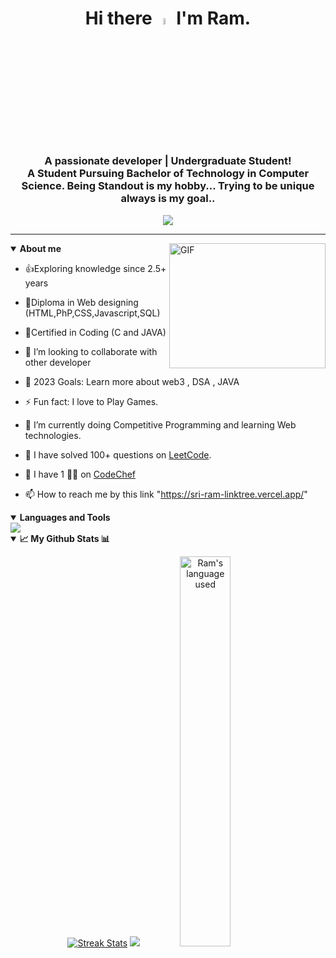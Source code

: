 <div align = "center"><h1> Hi there <a href="https://github.com/SriRamPrasad-194"><img src="https://media.giphy.com/media/hvRJCLFzcasrR4ia7z/giphy.gif" width="5%"></a> 
  I'm Ram.
</h1></div>
<h3 align="center">A passionate developer | Undergraduate Student!<br>
A Student Pursuing Bachelor of Technology in Computer Science.
Being Standout is my hobby... Trying to be unique always is my goal..
</h3>





<div align="Center">
<img src="https://user-images.githubusercontent.com/61102759/209456873-39b37c53-034e-44b1-b990-c55e3d894864.gif">
</div>












<hr />
<img align="right" alt="GIF" src="https://raw.githubusercontent.com/mitul3737/mitul3737/main/mituls%20code.gif" width="250" height="200" />

<Details open="">
<Summary><b>About me</b></Summary>

- 👍Exploring knowledge since 2.5+ years<br>
 
- 🧠Diploma in Web designing (HTML,PhP,CSS,Javascript,SQL)<br>

- 📃Certified in Coding (C and JAVA)

- 👯 I’m looking to collaborate with other developer

- 🥅 2023 Goals: Learn more about web3 , DSA , JAVA

- ⚡ Fun fact: I love to Play Games.

- 🌱 I’m currently doing Competitive Programming and learning Web technologies.

- 🥅 I have solved 100+ questions on [LeetCode](https://leetcode.com/Tony_Stark194/).

- 🥅 I have 1 🌟🌟 on [CodeChef](https://www.codechef.com/users/sri_ramprasad) 

- 📫 How to reach me by this link "https://sri-ram-linktree.vercel.app/"



</Details>




<Details open="">
<Summary><b>Languages and Tools</b></Summary>
<div>
 <img src="https://firebasestorage.googleapis.com/v0/b/stackticon-81399.appspot.com/o/images%2F1677385321238?alt=media&token=d1b1796f-de06-4056-b447-f9fbca0a3384"></img>
</div>
</Details>











<details open="">
  <summary><b>📈 My Github Stats 📊</b></summary>
  <p align="center">
    <a href="https://github.com/SriRamPrasad-194"><img alt="Streak Stats" src="https://github-readme-streak-stats.herokuapp.com/?user=SriRamPrasad-194&theme=highcontrast"/></a>
<img src="https://github-readme-stats.vercel.app/api?username=SriRamPrasad-194&theme=radical"></a>
    <!-- <a href="https://github.com/SriRamPrasad-194"><img alt="Ram's GitHub Stats" src="https://github-readme-stats.vercel.app/api?username=SriRamPrasad&show_icons=true&theme=merko" width=55%/></a> -->
    <a href="https://github.com/SriRamPrasad-194"><img alt="Ram's language used" src="https://github-readme-stats.vercel.app/api/top-langs/?username=SriRamPrasad-194&layout=compact&langs_count=8&theme=gruvbox" width=40%/></a>
  
</details>

<!---
SriRamAdusumilli/SriRamAdusumilli is a ✨ special ✨ repository because its `README.md` (this file) appears on your GitHub profile.
You can click the Preview link to take a look at your changes.
--->


